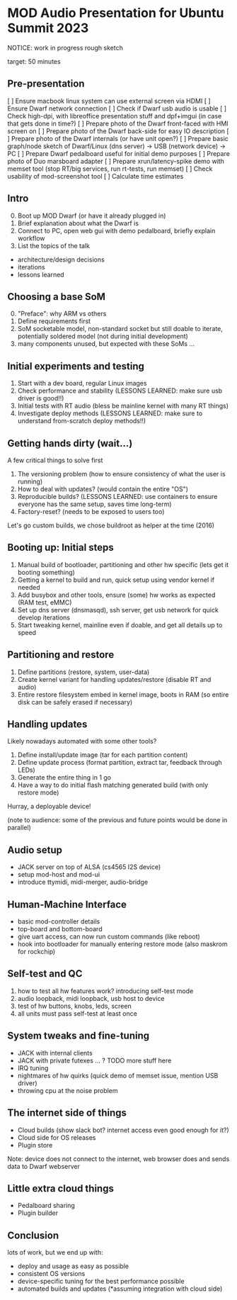 # MOD Audio Presentation for Ubuntu Summit 2023

NOTICE: work in progress rough sketch

target: 50 minutes

## Pre-presentation

[ ] Ensure macbook linux system can use external screen via HDMI
[ ] Ensure Dwarf network connection
[ ] Check if Dwarf usb audio is usable
[ ] Check high-dpi, with libreoffice presentation stuff and dpf+imgui (in case that gets done in time?)
[ ] Prepare photo of the Dwarf front-faced with HMI screen on
[ ] Prepare photo of the Dwarf back-side for easy IO description
[ ] Prepare photo of the Dwarf internals (or have unit open?)
[ ] Prepare basic graph/node sketch of Dwarf/Linux (dns server) -> USB (network device) -> PC
[ ] Prepare Dwarf pedalboard useful for initial demo purposes
[ ] Prepare photo of Duo marsboard adapter
[ ] Prepare xrun/latency-spike demo with memset tool (stop RT/big services, run rt-tests, run memset)
[ ] Check usability of mod-screenshot tool
[ ] Calculate time estimates

## Intro

0. Boot up MOD Dwarf (or have it already plugged in)
1. Brief explanation about what the Dwarf is
2. Connect to PC, open web gui with demo pedalboard, briefly explain workflow
3. List the topics of the talk

- architecture/design decisions
- iterations
- lessons learned

## Choosing a base SoM

0. "Preface": why ARM vs others
1. Define requirements first
2. SoM socketable model, non-standard socket but still doable to iterate, potentially soldered model (not during initial development)
3. many components unused, but expected with these SoMs
...

## Initial experiments and testing

1. Start with a dev board, regular Linux images
2. Check performance and stability (LESSONS LEARNED: make sure usb driver is good!!)
3. Initial tests with RT audio (bless be mainline kernel with many RT things)
4. Investigate deploy methods (LESSONS LEARNED: make sure to understand from-scratch deploy methods!!)

## Getting hands dirty (wait...)

A few critical things to solve first

1. The versioning problem (how to ensure consistency of what the user is running)
2. How to deal with updates? (would contain the entire "OS")
3. Reproducible builds? (LESSONS LEARNED: use containers to ensure everyone has the same setup, saves time long-term)
4. Factory-reset? (needs to be exposed to users too)

Let's go custom builds, we chose buildroot as helper at the time (2016)

## Booting up: Initial steps

1. Manual build of bootloader, partitioning and other hw specific (lets get it booting something)
2. Getting a kernel to build and run, quick setup using vendor kernel if needed
3. Add busybox and other tools, ensure (some) hw works as expected (RAM test, eMMC)
4. Set up dns server (dnsmasqd), ssh server, get usb network for quick develop iterations
5. Start tweaking kernel, mainline even if doable, and get all details up to speed

## Partitioning and restore

1. Define partitions (restore, system, user-data)
2. Create kernel variant for handling updates/restore (disable RT and audio)
3. Entire restore filesystem embed in kernel image, boots in RAM (so entire disk can be safely erased if necessary)

## Handling updates

Likely nowadays automated with some other tools?

1. Define install/update image (tar for each partition content)
2. Define update process (format partition, extract tar, feedback through LEDs)
3. Generate the entire thing in 1 go
4. Have a way to do initial flash matching generated build (with only restore mode)

Hurray, a deployable device!

(note to audience: some of the previous and future points would be done in parallel)

## Audio setup

- JACK server on top of ALSA (cs4565 I2S device)
- setup mod-host and mod-ui
- introduce ttymidi, midi-merger, audio-bridge

## Human-Machine Interface

- basic mod-controller details
- top-board and bottom-board
- give uart access, can now run custom commands (like reboot)
- hook into bootloader for manually entering restore mode (also maskrom for rockchip)

## Self-test and QC

1. how to test all hw features work? introducing self-test mode
2. audio loopback, midi loopback, usb host to device
3. test of hw buttons, knobs, leds, screen
4. all units must pass self-test at least once

## System tweaks and fine-tuning

- JACK with internal clients
- JACK with private futexes
... ? TODO more stuff here
- IRQ tuning
- nightmares of hw quirks (quick demo of memset issue, mention USB driver)
- throwing cpu at the noise problem

## The internet side of things

- Cloud builds (show slack bot? internet access even good enough for it?)
- Cloud side for OS releases
- Plugin store

Note: device does not connect to the internet, web browser does and sends data to Dwarf webserver

## Little extra cloud things

- Pedalboard sharing
- Plugin builder

## Conclusion

lots of work, but we end up with:

- deploy and usage as easy as possible
- consistent OS versions
- device-specific tuning for the best performance possible
- automated builds and updates (*assuming integration with cloud side)
